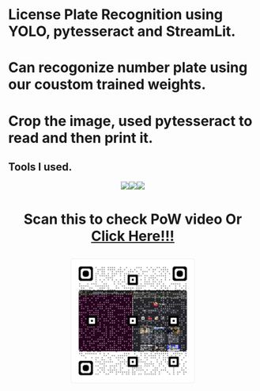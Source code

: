 # License Plate Recognition using YOLO, pytesseract and StreamLit.
# Can recogonize number plate using our coustom trained weights.
# Crop the image, used pytesseract to read and then print it.


## Tools I used.

<p align=center><img src="https://streamlit.io/images/brand/streamlit-logo-secondary-colormark-lighttext.png" width=35%><img src="https://upload.wikimedia.org/wikipedia/commons/thumb/d/d0/Google_Colaboratory_SVG_Logo.svg/1200px-Google_Colaboratory_SVG_Logo.svg.png?20210821072942" width=15%><img src="https://developex.com/blog/wp-content/uploads/2017/07/tesseract-ocr1-1.png" width=20%></p>

# <p align=center>Scan this to check PoW video   Or [Click Here!!!](https://www.canva.com/design/DAFJkVNjS6s/K-QP0fmweZC7JkauzW_BCw/watch?utm_content=DAFJkVNjS6s&utm_campaign=designshare&utm_medium=link&utm_source=publishsharelink)</p>
<p align=center><img src="https://github.com/bhardwajnaman146/automaticNumberPlateRecognitionSystem/blob/main/scanthis.png?raw=true" width=50%></p>

